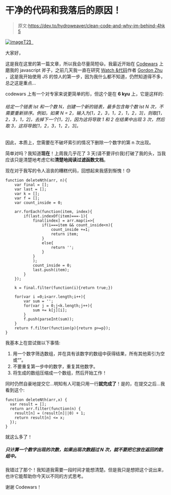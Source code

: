 # 干净的代码和我落后的原因！

> 原文:[https://dev.to/hydroweaver/clean-code-and-why-im-behind-4hk 5](https://dev.to/hydroweaver/clean-code-and-why-im-behind--4hk5)

[![image](../Images/3bac6a7911cfd7c7ae8067e2f00e69ac.png)T2】](https://res.cloudinary.com/practicaldev/image/fetch/s--TO4T6u4Z--/c_limit%2Cf_auto%2Cfl_progressive%2Cq_auto%2Cw_880/https://cdn.pixabay.com/photo/2016/11/19/14/00/code-1839406_1280.jpg)

大家好，

这是我在这里的第一篇文章，所以我会尽量简短😃。我最近开始在 [Codewars](https://codewars.com) 上磨我的 javascript 斧子，之前几天我一直在研究 [Watch &代码](//watchandcode.com)作者 [Gordon Zhu](https://twitter.com/gordon_zhu?lang=en) ，这是我开始使用 JS 的惊人的第一步，因为我什么都不知道，仍然知道得不多，总之这是重点...

codewars 上有一个对专家来说更简单的形，但这个是在 **6 kyu** 上，它是这样的:

###### 给定一个链表 lst 和一个数 N，创建一个新的链表，最多包含每个数 lst N 次，不需要重新排序。例如，如果 N = 2，输入为[1，2，3，1，2，1，2，3]，则取[1，2，3，1，2]，去掉下一个[1，2]，因为这将导致 1 和 2 在结果中出现 3 次，然后取 3，这将导致[1，2，3，1，2，3]。

因此，本质上，您需要在不破坏索引的情况下删除一个数字的第 n 次出现。

简单对吗？我知道**现在**！上周我几乎花了 3 天(请不要评价我)打破了我的头，当我应该只是清楚地考虑它和**清楚地阅读过滤函数文档**。

现在对于我写的令人沮丧的糟糕代码，回想起来我感到惭愧！😓

```
function deleteNth(arr, n){
    var final = [];
    var last = [];
    var k = [];
    var f = [];
    var count_inside = 0;

    arr.forEach(function(item, index){
        if(last.indexOf(item)===-1){
            final[index] = arr.map(i=>{
                if(i===item && count_inside<n){
                    count_inside +=1;
                    return item;
                }
                else{
                    return '';
                }
            }
            );
            count_inside = 0;
            last.push(item);
        }
    });

    k = final.filter(function(i){return true;})

    for(var i =0;i<arr.length;i++){
        var sum = '';
        for(var j = 0;j<k.length;j++){
            sum += k[j][i];
        }
        f.push(parseInt(sum));
    }
    return f.filter(function(p){return p>=p});
} 
```

我基本上在尝试做以下事情:

1.  用一个数字筛选数组，并在具有该数字的数组中获得结果，所有其他索引为空或“”。
2.  不要重复第一步中的数字，重复其他数字。
3.  将生成的数组压缩成一个数组，然后开始工作！

同时仍然自豪地提交它...明知有人可能只用一行**就完成了**！是的，在提交之后...我看到这个:

```
function deleteNth(arr,x) {
  var result = [];
  return arr.filter(function(n) {
    result[n] = (result[n]||0) + 1;
    return result[n] <= x;
  });
} 
```

就这么多了！

##### 只计算一个数字出现的次数，如果出现次数超过 N 次，就不要把它放在返回的数组中。

我错过了那个！我知道我需要一段时间才能想清楚。但是我只是想把这个说出来，也许它能帮助你今天以不同的方式思考。

谢谢 Codewars！